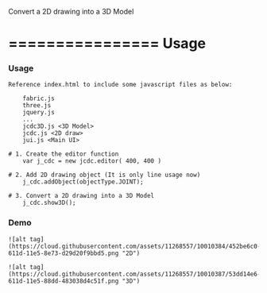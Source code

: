  
Convert a 2D drawing into a 3D Model

================ 
Usage
================

 
###  Usage
 
    Reference index.html to include some javascript files as below:
    
        fabric.js
		three.js
		jquery.js
		...
		jcdc3D.js <3D Model>
        jcdc.js <2D draw>
        jui.js <Main UI>
		
	# 1. Create the editor function
	    var j_cdc = new jcdc.editor( 400, 400 )	
	
	# 2. Add 2D drawing object (It is only line usage now)
	    j_cdc.addObject(objectType.JOINT);    
    
    # 3. Convert a 2D drawing into a 3D Model
        j_cdc.show3D();	
		
###  Demo
	
	![alt tag](https://cloud.githubusercontent.com/assets/11268557/10010384/452be6c0-611d-11e5-8e73-d29d20f9bbd5.png "2D")
	
	![alt tag](https://cloud.githubusercontent.com/assets/11268557/10010387/53dd14e6-611d-11e5-88dd-483038d4c51f.png "3D")
	
	


 